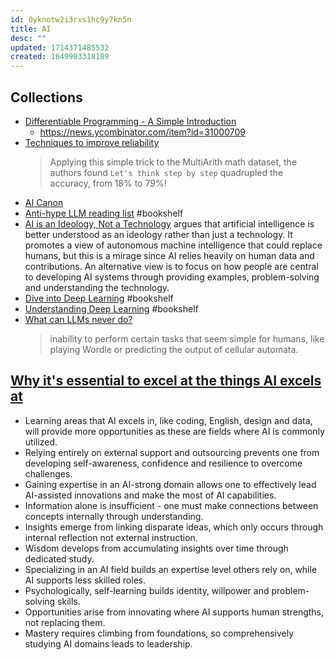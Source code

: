 ```yaml
---
id: 0yknotw2i3rxs1hc9y7kn5n
title: AI
desc: ""
updated: 1714371485532
created: 1649903318189
---
```


## Collections

- [Differentiable Programming - A Simple Introduction](https://www.assemblyai.com/blog/differentiable-programming-a-simple-introduction/)
  - https://news.ycombinator.com/item?id=31000709
- [Techniques to improve reliability](https://github.com/openai/openai-cookbook/blob/main/techniques_to_improve_reliability.md)
  > Applying this simple trick to the MultiArith math dataset, the authors found `Let's think step by step` quadrupled the accuracy, from 18% to 79%!
- [AI Canon](https://a16z.com/2023/05/25/ai-canon/)
- [Anti-hype LLM reading list](https://gist.github.com/veekaybee/be375ab33085102f9027853128dc5f0e) #bookshelf
- [AI is an Ideology, Not a Technology](https://www.wired.com/story/opinion-ai-is-an-ideology-not-a-technology/) argues that artificial intelligence is better understood as an ideology rather than just a technology. It promotes a view of autonomous machine intelligence that could replace humans, but this is a mirage since AI relies heavily on human data and contributions. An alternative view is to focus on how people are central to developing AI systems through providing examples, problem-solving and understanding the technology.
- [Dive into Deep Learning](https://d2l.ai/) #bookshelf
- [Understanding Deep Learning](https://udlbook.github.io/udlbook/) #bookshelf
- [What can LLMs never do?](https://www.strangeloopcanon.com/p/what-can-llms-never-do)
  > inability to perform certain tasks that seem simple for humans, like playing Wordle or predicting the output of cellular automata.

## [Why it's essential to excel at the things AI excels at](https://youtube.com/watch?v=mdoMPWSSsqs)

- Learning areas that AI excels in, like coding, English, design and data, will provide more opportunities as these are fields where AI is commonly utilized.
- Relying entirely on external support and outsourcing prevents one from developing self-awareness, confidence and resilience to overcome challenges.
- Gaining expertise in an AI-strong domain allows one to effectively lead AI-assisted innovations and make the most of AI capabilities.
- Information alone is insufficient - one must make connections between concepts internally through understanding.
- Insights emerge from linking disparate ideas, which only occurs through internal reflection not external instruction.
- Wisdom develops from accumulating insights over time through dedicated study.
- Specializing in an AI field builds an expertise level others rely on, while AI supports less skilled roles.
- Psychologically, self-learning builds identity, willpower and problem-solving skills.
- Opportunities arise from innovating where AI supports human strengths, not replacing them.
- Mastery requires climbing from foundations, so comprehensively studying AI domains leads to leadership.
